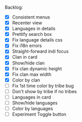 Backlog:  
- [x] Consistent menus
- [x] Recenter view
- [x] Languages in details
- [x] Prettify search box
- [x] Fix language details css
- [x] Fix i18n errors
- [x] Straight-forward indi focus
- [x] Clan in card
- [x] Show/hide clan
- [x] Fix clan dynamic height
- [x] Fix clan max width
- [x] Color by clan
- [ ] Fix 1st time color by tribe bug
- [ ] Don't show by tribe if no tribes
- [ ] Languages in card
- [ ] Show/hide languages
- [ ] Color by languages
- [ ] Experiment Toggle button
